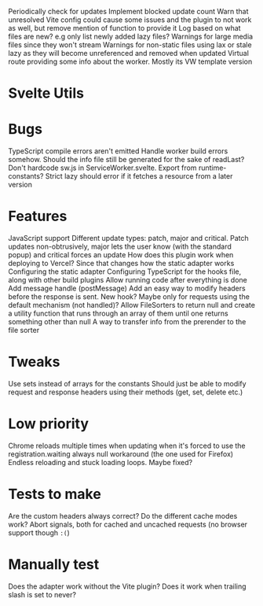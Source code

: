 Periodically check for updates
Implement blocked update count
Warn that unresolved Vite config could cause some issues and the plugin to not work as well, but remove mention of function to provide it
Log based on what files are new? e.g only list newly added lazy files?
Warnings for large media files since they won't stream
Warnings for non-static files using lax or stale lazy as they will become unreferenced and removed when updated
Virtual route providing some info about the worker. Mostly its VW template version

# Svelte Utils

# Bugs
TypeScript compile errors aren't emitted
Handle worker build errors somehow. Should the info file still be generated for the sake of readLast?
Don't hardcode sw.js in ServiceWorker.svelte. Export from runtime-constants?
Strict lazy should error if it fetches a resource from a later version

# Features
JavaScript support
Different update types: patch, major and critical. Patch updates non-obtrusively, major lets the user know (with the standard popup) and critical forces an update
How does this plugin work when deploying to Vercel? Since that changes how the static adapter works
Configuring the static adapter
Configuring TypeScript for the hooks file, along with other build plugins
Allow running code after everything is done
Add message handle (postMessage)
Add an easy way to modify headers before the response is sent. New hook? Maybe only for requests using the default mechanism (not handled)?
Allow FileSorters to return null and create a utility function that runs through an array of them until one returns something other than null
A way to transfer info from the prerender to the file sorter

# Tweaks
Use sets instead of arrays for the constants
Should just be able to modify request and response headers using their methods (get, set, delete etc.)

# Low priority
Chrome reloads multiple times when updating when it's forced to use the registration.waiting always null workaround (the one used for Firefox)
Endless reloading and stuck loading loops. Maybe fixed?

# Tests to make
Are the custom headers always correct?
Do the different cache modes work?
Abort signals, both for cached and uncached requests (no browser support though `:(`)

# Manually test
Does the adapter work without the Vite plugin?
Does it work when trailing slash is set to never?